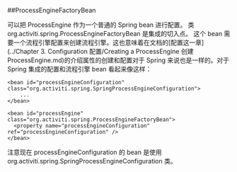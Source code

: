 ##ProcessEngineFactoryBean

可以把 ProcessEngine 作为一个普通的 Spring bean 进行配置。 类
org.activiti.spring.ProcessEngineFactoryBean 是集成的切入点。 这个 bean 需要一个流程引擎配置来创建流程引擎。这也意味着在文档的[配置这一章](../Chapter 3. Configuration 配置/Creating a ProcessEngine 创建 ProcessEngine.md)的介绍属性的创建和配置对于 Spring 来说也是一样的。对于 Spring 集成的配置和流程引擎 bean 看起来像这样：
	
	<bean id="processEngineConfiguration" class="org.activiti.spring.SpringProcessEngineConfiguration">
	    ...
	</bean>
	  
	<bean id="processEngine" class="org.activiti.spring.ProcessEngineFactoryBean">
	  <property name="processEngineConfiguration" ref="processEngineConfiguration" />
	</bean>
	  
注意现在 processEngineConfiguration 的 bean 是使用
org.activiti.spring.SpringProcessEngineConfiguration 类。